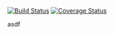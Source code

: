 [![Build Status](https://travis-ci.org/mkgilbert/cs399_the_theatre.svg?branch=testing&asdf=1)](https://travis-ci.org/mkgilbert/cs399_the_theatre)
[![Coverage Status](https://coveralls.io/repos/mkgilbert/cs399_the_theatre/badge.svg?branch=master)](https://coveralls.io/r/mkgilbert/cs399_the_theatre?branch=master)

asdf
